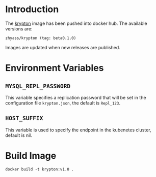 # Introduction

The [krypton](https://hub.docker.com/repository/docker/zhyass/krypton) image has been pushed into docker hub. The available versions are:

    zhyass/krypton (tag: beta0.1.0)

Images are updated when new releases are published. 

# Environment Variables

## `MYSQL_REPL_PASSWORD`

This variable specifies a replication password that will be set in the configuration file `krypton.json`, the default is `Repl_123`.

## `HOST_SUFFIX`

This variable is used to specify the endpoint in the kubenetes cluster, default is nil.

# Build Image

```
docker build -t krypton:v1.0 .
```
